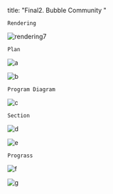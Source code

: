 title: "Final2. Bubble Community "

`Rendering`

![rendering7](https://user-images.githubusercontent.com/90487072/144098912-f4ca0935-961c-466e-912e-18c853a0233c.jpg)


`Plan`

![a](https://user-images.githubusercontent.com/90487072/144099134-9f3769f1-ea8a-4113-804a-cdc2502d0ee6.png)

![b](https://user-images.githubusercontent.com/90487072/144099170-f4ba6e39-7694-4208-9c5c-34ebdf32c115.png)

`Program Diagram`

![c](https://user-images.githubusercontent.com/90487072/144099279-2f086b19-81ad-4637-a990-b2f8995f20f3.png)

`Section`

![d](https://user-images.githubusercontent.com/90487072/144099338-31463e95-95d8-47eb-84d7-3bf9e79d845f.png)

![e](https://user-images.githubusercontent.com/90487072/144099367-6e76a7f5-b161-4da3-9282-7e3e7cf7c7f6.png)

`Prograss`

![f](https://user-images.githubusercontent.com/90487072/144099431-5fd15551-1c4b-4e69-b08d-00d81bd0f577.png)

![g](https://user-images.githubusercontent.com/90487072/144099456-c0d87743-2422-46e1-b065-4b30e725cd5f.png)
